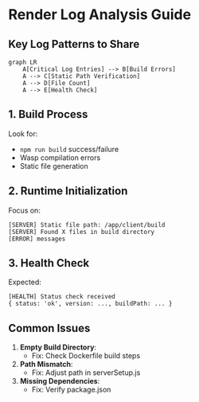 # Render Log Analysis Guide

## Key Log Patterns to Share
```mermaid
graph LR
    A[Critical Log Entries] --> B[Build Errors]
    A --> C[Static Path Verification]
    A --> D[File Count]
    A --> E[Health Check]
```

## 1. Build Process
Look for:
- `npm run build` success/failure
- Wasp compilation errors
- Static file generation

## 2. Runtime Initialization
Focus on:
```
[SERVER] Static file path: /app/client/build
[SERVER] Found X files in build directory
[ERROR] messages
```

## 3. Health Check
Expected:
```
[HEALTH] Status check received
{ status: 'ok', version: ..., buildPath: ... }
```

## Common Issues
1. **Empty Build Directory**:
   - Fix: Check Dockerfile build steps
2. **Path Mismatch**:
   - Fix: Adjust path in serverSetup.js
3. **Missing Dependencies**:
   - Fix: Verify package.json